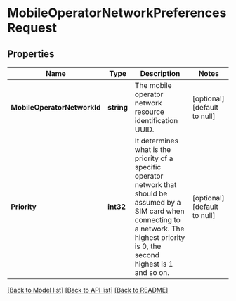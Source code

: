 # MobileOperatorNetworkPreferencesRequest

## Properties
Name | Type | Description | Notes
------------ | ------------- | ------------- | -------------
**MobileOperatorNetworkId** | **string** | The mobile operator network resource identification UUID. | [optional] [default to null]
**Priority** | **int32** | It determines what is the priority of a specific operator network that should be assumed by a SIM card when connecting to a network. The highest priority is 0, the second highest is 1 and so on. | [optional] [default to null]

[[Back to Model list]](../README.md#documentation-for-models) [[Back to API list]](../README.md#documentation-for-api-endpoints) [[Back to README]](../README.md)

